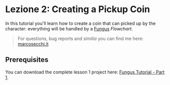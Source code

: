 # Lezione 2: Creating a Pickup Coin

In this tutorial you'll learn how to create a coin that can picked up by the character: everything will be handled by a [Fungus](http://fungusgames.com/) _Flowchart_.

>For questions, bug reports and _similia_ you can find me here: [marcosecchi.it](http://marcosecchi.it)

## Prerequisites

You can download the complete lesson 1 project here: [Fungus Tutorial - Part 1](https://github.com/marcosecchi/techio-tutorial-fungus-pickups/archive/part_01.zip).
